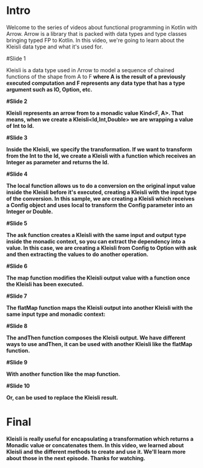 # Intro

Welcome to the series of videos about functional programming in Kotlin with Arrow. 
Arrow is a library that is packed with data types and type classes bringing typed FP to Kotlin. 
In this video, we're going to learn about the Kleisli data type and what it's used for.

#Slide 1

Kleisli is a data type used in Λrrow to model a sequence of chained functions 
of the shape from A to F<B> where A is the result of a previously executed computation 
and F<B> represents any data type that has a type argument such as IO, Option, etc.

#Slide 2

Kleisli represents an arrow from <D> to a monadic value Kind<F, A>.
That means, when we create a Kleisli<Id,Int,Double>
we are wrapping a value of Int to Id<Double>.

#Slide 3

Inside the Kleisli, we specify the transformation.
If we want to transform from the Int to the Id<Double>, 
we create a Kleisli with a function which receives an Integer as parameter and returns the Id<Double>.

#Slide 4

The local function allows us to do a conversion on the original input value 
inside the Kleisli before it's executed, creating a Kleisli with the input type of the conversion.
In this sample, we are creating a Kleisli which receives a Config object and uses local to transform 
the Config parameter into an Integer or Double.

#Slide 5

The ask function creates a Kleisli with the same input and output type inside the monadic context, 
so you can extract the dependency into a value. 
In this case, we are creating a Kleisli from Config to Option<Config> 
with ask and then extracting the values to do another operation.

#Slide 6

The map function modifies the Kleisli output value with a function
once the Kleisli has been executed.

#Slide 7

The flatMap function maps the Kleisli output into another Kleisli
with the same input type and monadic context:

#Slide 8

The andThen function composes the Kleisli output.
We have different ways to use andThen,
it can be used with another Kleisli like the flatMap function.

#Slide 9

With another function like the map function.

#Slide 10

Or, can be used to replace the Kleisli result.

# Final

Kleisli is really useful for encapsulating a transformation which returns a Monadic value or concatenates them.
In this video, we learned about Kleisli and the different methods to create and use it. 
We'll learn more about those in the next episode. Thanks for watching.


